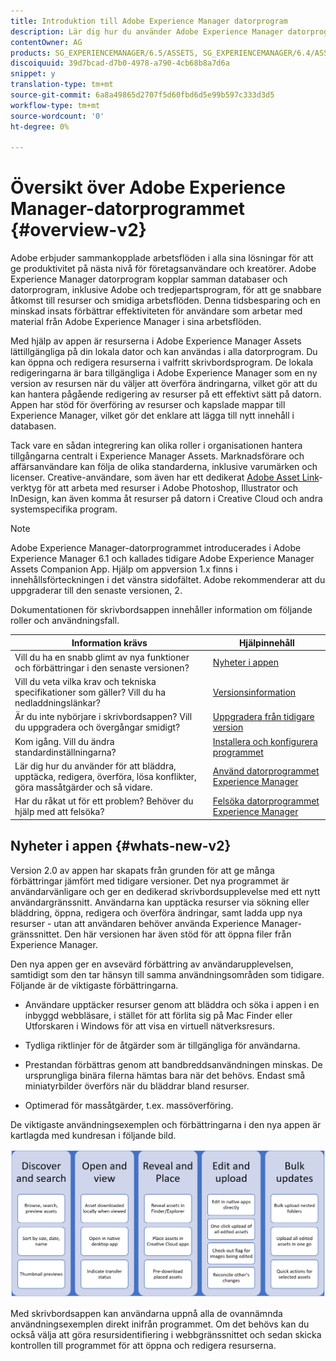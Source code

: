 ```yaml
---
title: Introduktion till Adobe Experience Manager datorprogram
description: Lär dig hur du använder Adobe Experience Manager datorprogram för att optimera arbetsflödena för resurshantering för kreativa användare när du använder Adobe Experience Manager Assets direkt från skrivbordet.
contentOwner: AG
products: SG_EXPERIENCEMANAGER/6.5/ASSETS, SG_EXPERIENCEMANAGER/6.4/ASSETS, SG_EXPERIENCEMANAGER/6.3/ASSETS
discoiquuid: 39d7bcad-d7b0-4978-a790-4cb68b8a7d6a
snippet: y
translation-type: tm+mt
source-git-commit: 6a8a49865d2707f5d60fbd6d5e99b597c333d3d5
workflow-type: tm+mt
source-wordcount: '0'
ht-degree: 0%

---
```



# Översikt över Adobe Experience Manager-datorprogrammet {#overview-v2}

Adobe erbjuder sammankopplade arbetsflöden i alla sina lösningar för att ge produktivitet på nästa nivå för företagsanvändare och kreatörer. Adobe Experience Manager datorprogram kopplar samman databaser och datorprogram, inklusive Adobe och tredjepartsprogram, för att ge snabbare åtkomst till resurser och smidiga arbetsflöden. Denna tidsbesparing och en minskad insats förbättrar effektiviteten för användare som arbetar med material från Adobe Experience Manager i sina arbetsflöden.

Med hjälp av appen är resurserna i Adobe Experience Manager Assets lättillgängliga på din lokala dator och kan användas i alla datorprogram. Du kan öppna och redigera resurserna i valfritt skrivbordsprogram. De lokala redigeringarna är bara tillgängliga i Adobe Experience Manager som en ny version av resursen när du väljer att överföra ändringarna, vilket gör att du kan hantera pågående redigering av resurser på ett effektivt sätt på datorn. Appen har stöd för överföring av resurser och kapslade mappar till Experience Manager, vilket gör det enklare att lägga till nytt innehåll i databasen.

Tack vare en sådan integrering kan olika roller i organisationen hantera tillgångarna centralt i Experience Manager Assets. Marknadsförare och affärsanvändare kan följa de olika standarderna, inklusive varumärken och licenser. Creative-användare, som även har ett dedikerat [Adobe Asset Link](https://www.adobe.com/marketing/experience-manager-assets/adobe-asset-link.html)-verktyg för att arbeta med resurser i Adobe Photoshop, Illustrator och InDesign, kan även komma åt resurser på datorn i Creative Cloud och andra systemspecifika program.

>[!NOTE]
>
>Adobe Experience Manager-datorprogrammet introducerades i Adobe Experience Manager 6.1 och kallades tidigare Adobe Experience Manager Assets Companion App. Hjälp om appversion 1.x finns i innehållsförteckningen i det vänstra sidofältet. Adobe rekommenderar att du uppgraderar till den senaste versionen, 2.

Dokumentationen för skrivbordsappen innehåller information om följande roller och användningsfall.

| Information krävs | Hjälpinnehåll |
|--- |--- |
| Vill du ha en snabb glimt av nya funktioner och förbättringar i den senaste versionen? | [Nyheter i appen](#whats-new-v2) |
| Vill du veta vilka krav och tekniska specifikationer som gäller? Vill du ha nedladdningslänkar? | [Versionsinformation](release-notes.md) |
| Är du inte nybörjare i skrivbordsappen? Vill du uppgradera och övergångar smidigt? | [Uppgradera från tidigare version](install-upgrade.md#upgrade-from-previous-version) |
| Kom igång. Vill du ändra standardinställningarna? | [Installera och konfigurera programmet](install-upgrade.md) |
| Lär dig hur du använder för att bläddra, upptäcka, redigera, överföra, lösa konflikter, göra massåtgärder och så vidare. | [Använd datorprogrammet Experience Manager](using.md) |
| Har du råkat ut för ett problem? Behöver du hjälp med att felsöka? | [Felsöka datorprogrammet Experience Manager](troubleshoot.md) |

## Nyheter i appen {#whats-new-v2}

Version 2.0 av appen har skapats från grunden för att ge många förbättringar jämfört med tidigare versioner. Det nya programmet är användarvänligare och ger en dedikerad skrivbordsupplevelse med ett nytt användargränssnitt. Användarna kan upptäcka resurser via sökning eller bläddring, öppna, redigera och överföra ändringar, samt ladda upp nya resurser - utan att användaren behöver använda Experience Manager-gränssnittet. Den här versionen har även stöd för att öppna filer från Experience Manager.

Den nya appen ger en avsevärd förbättring av användarupplevelsen, samtidigt som den tar hänsyn till samma användningsområden som tidigare. Följande är de viktigaste förbättringarna.

* Användare upptäcker resurser genom att bläddra och söka i appen i en inbyggd webbläsare, i stället för att förlita sig på Mac Finder eller Utforskaren i Windows för att visa en virtuell nätverksresurs.

* Tydliga riktlinjer för de åtgärder som är tillgängliga för användarna.

* Prestandan förbättras genom att bandbreddsanvändningen minskas. De ursprungliga binära filerna hämtas bara när det behövs. Endast små miniatyrbilder överförs när du bläddrar bland resurser.

* Optimerad för massåtgärder, t.ex. massöverföring.

De viktigaste användningsexemplen och förbättringarna i den nya appen är kartlagda med kundresan i följande bild.

![Nyheter i Experience Manager](assets/aem_desktop_app_usecases_v2.png)

Med skrivbordsappen kan användarna uppnå alla de ovannämnda användningsexemplen direkt inifrån programmet. Om det behövs kan du också välja att göra resursidentifiering i webbgränssnittet och sedan skicka kontrollen till programmet för att öppna och redigera resurserna.
